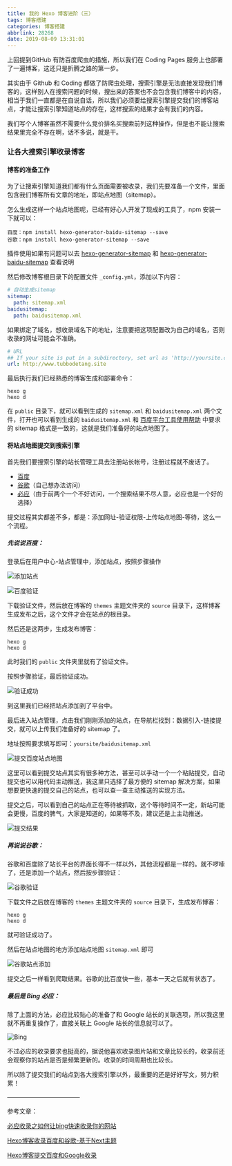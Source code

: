```yaml
---
title: 我的 Hexo 博客进阶（三）
tags: 博客搭建
categories: 博客搭建
abbrlink: 28268
date: 2019-08-09 13:31:01
---
```




上回提到GitHub 有防百度爬虫的措施，所以我们在 Coding Pages 服务上也部署了一遍博客，这还只是折腾之路的第一步。

其实由于 Github 和 Coding 都做了防爬虫处理，搜索引擎是无法直接发现我们博客的，这样别人在搜索问题的时候，搜出来的答案也不会包含我们博客中的内容，相当于我们一直都是在自说自话，所以我们必须要给搜索引擎提交我们的博客站点，才能让搜索引擎知道站点的存在，这样搜索的结果才会有我们的内容。

我们写个人博客虽然不需要什么竞价排名买搜索前列这种操作，但是也不能让搜索结果里完全不存在啊，话不多说，就是干。



### 让各大搜索引擎收录博客

#### 博客的准备工作

为了让搜索引擎知道我们都有什么页面需要被收录，我们先要准备一个文件，里面包含我们博客所有文章的地址，即站点地图（sitemap）。



怎么生成这样一个站点地图呢，已经有好心人开发了现成的工具了，npm 安装一下就可以：

```undefined
百度：npm install hexo-generator-baidu-sitemap --save
谷歌：npm install hexo-generator-sitemap --save
```

插件使用如果有问题可以去 [hexo-generator-sitemap](https://www.npmjs.com/package/hexo-generator-sitemap) 和 [hexo-generator-baidu-sitemap](https://www.npmjs.com/package/hexo-generator-baidu-sitemap) 查看说明



然后修改博客根目录下的配置文件 `_config.yml`，添加以下内容：

```yml
# 自动生成sitemap
sitemap:
  path: sitemap.xml
baidusitemap:
  path: baidusitemap.xml
```
如果绑定了域名，想收录域名下的地址，注意要把这项配置改为自己的域名，否则收录的网址可能会不准确。

```yml
# URL
## If your site is put in a subdirectory, set url as 'http://yoursite.com/child' and root as '/child/'
url: http://www.tubbodetang.site
```



最后执行我们已经熟悉的博客生成和部署命令：

```undefined
hexo g
hexo d
```

在 `public` 目录下，就可以看到生成的 `sitemap.xml` 和 `baidusitemap.xml` 两个文件，打开也可以看到生成的 `baidusitemap.xml`  和 [百度平台工具使用帮助](https://ziyuan.baidu.com/college/articleinfo?id=267&page=2) 中要求的 sitemap 格式是一致的，这就是我们准备好的站点地图了。



#### 将站点地图提交到搜索引擎

首先我们要搜索引擎的站长管理工具去注册站长帐号，注册过程就不废话了。

- [百度](http://zhanzhang.baidu.com/)
- [谷歌](https://www.google.com/webmasters/)（自己想办法访问）
- [必应](https://www.bing.com/toolbox/webmaster)（由于前两个一个不好访问，一个搜索结果不尽人意，必应也是一个好的选择）



提交过程其实都差不多，都是：添加网址-验证权限-上传站点地图-等待，这么一个流程。

##### 先说说百度：

登录后在用户中心-站点管理中，添加站点，按照步骤操作

![添加站点](http://image.tubbodetang.site/blog_adv_2_1.png)



![百度验证](http://image.tubbodetang.site/blog_adv_2_2.png)

下载验证文件，然后放在博客的 `themes` 主题文件夹的 `source` 目录下，这样博客生成发布之后，这个文件才会在站点的根目录。

然后还是这两步，生成发布博客：

```
hexo g
hexo d
```

此时我们的 `public` 文件夹里就有了验证文件。

按照步骤验证，最后验证成功。

![验证成功](http://image.tubbodetang.site/blog_adv_2_3.png)

到这里我们已经把站点添加到了平台中。

最后进入站点管理，点击我们刚刚添加的站点，在导航栏找到：数据引入-链接提交，就可以上传我们准备好的 sitemap 了。

地址按照要求填写即可：`yoursite/baidusitemap.xml`

![提交百度站点地图](http://image.tubbodetang.site/blog_adv_2_5.png)

这里可以看到提交站点其实有很多种方法，甚至可以手动一个一个粘贴提交，自动提交也可以用代码主动推送，我这里只选择了最方便的 sitemap 解决方案，如果想要更快速的提交自己的站点，也可以查一查主动推送的实现方法。

提交之后，可以看到自己的站点正在等待被抓取，这个等待时间不一定，新站可能会更慢，百度的脾气，大家是知道的，如果等不及，建议还是上主动推送。

![提交结果](http://image.tubbodetang.site/blog_adv_2_6.png)



##### 再说说谷歌：

谷歌和百度除了站长平台的界面长得不一样以外，其他流程都是一样的。就不啰嗦了，还是添加一个站点，然后按步骤验证：

![谷歌验证](http://image.tubbodetang.site/blog_adv_2_4.png)

下载文件之后放在博客的 `themes` 主题文件夹的 `source` 目录下，生成发布博客：

```
hexo g
hexo d
```

就可验证成功了。

然后在站点地图的地方添加站点地图 `sitemap.xml` 即可

![谷歌站点添加](http://image.tubbodetang.site/blog_adv_2_7.png)

提交之后一样看到爬取结果。谷歌的比百度快一些，基本一天之后就有状态了。



##### 最后是 Bing 必应：

除了上面的方法，必应比较贴心的准备了和 Google 站长的关联选项，所以我这里就不再重复操作了，直接关联上 Google 站长的信息就可以了。

![Bing](http://image.tubbodetang.site/blog_adv_2_8.png)

不过必应的收录要求也挺高的，据说他喜欢收录图片站和文章比较长的，收录前还会观察你的站点是否是频繁更新的。收录的时间周期也比较长。



所以除了提交我们的站点到各大搜索引擎以外，最重要的还是好好写文，努力积累！



————————————

参考文章：

[必应收录之如何让bing快速收录你的网站](https://www.i5seo.com/must-be-included-in-how-to-allow-bing-to-quickly-collect-your-website.html)

[Hexo博客收录百度和谷歌-基于Next主题](https://www.jianshu.com/p/8c0707ce5da4)

[Hexo博客提交百度和Google收录](https://www.jianshu.com/p/f8ec422ebd52)

